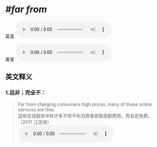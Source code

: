 # ***\#far from*** 
英音
<audio src="./media/far from1.aac" controls="controls"></audio>

美音
<audio src="./media/far from2.aac" controls="controls"></audio>



  

英文释义
---
### 1.**远非；完全不：**  

 > Far from charging consumers high prices, many of these online services are free.  
 > 这些在线服务中有许多不但不向消费者收取高额费用，而且还免费。  （2017 江苏改）  
<audio src="./media/Far from charging317补录_AAC.aac" controls="controls"></audio>


